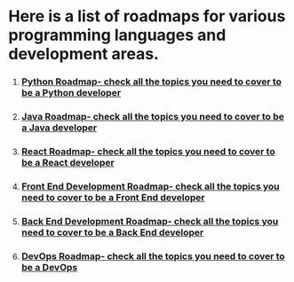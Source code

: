 <h1> Here is a list of roadmaps for various programming languages and development areas.</h1>

<ol>
<li><h3> <a href="https://techgeekbuzz.com/roadmap/python/" target="_blank">Python Roadmap- check all the topics you need to cover to be a Python developer </a> </h3></li>
<li><h3> <a href="https://techgeekbuzz.com/roadmap/java/" target="_blank">Java Roadmap- check all the topics you need to cover to be a Java developer </a> </h3></li>
<li><h3> <a href="https://techgeekbuzz.com/roadmap/react/" target="_blank">React Roadmap- check all the topics you need to cover to be a React developer </a> </h3></li>
<li><h3> <a href="https://techgeekbuzz.com/roadmap/front-end-development/" target="_blank">Front End Development Roadmap- check all the topics you need to cover to be a Front End developer </a> </h3></li>
<li><h3> <a href="https://techgeekbuzz.com/roadmap/backend-development/" target="_blank">Back End Development Roadmap- check all the topics you need to cover to be a Back End developer </a> </h3></li>
<li><h3> <a href="https://techgeekbuzz.com/roadmap/devops/" target="_blank">DevOps Roadmap- check all the topics you need to cover to be a DevOps </a> </h3></li>

</ol>
